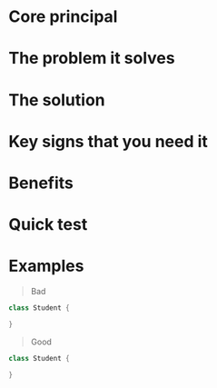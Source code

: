 # Core principal


# The problem it solves


# The solution


# Key signs that you need it


# Benefits


# Quick test

# Examples
> Bad

``` java
class Student {

}

```

> Good

``` java
class Student {

}
